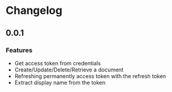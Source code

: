 Changelog
=========

0.0.1
-----

### Features

* Get access token from credentials
* Create/Update/Delete/Retrieve a document
* Refreshing permanently access token with the refresh token
* Extract display name from the token

